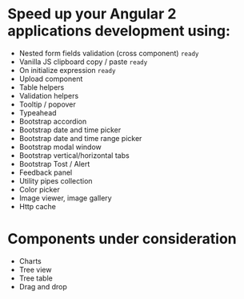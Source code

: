 # Speed up your Angular 2 applications development using:

* Nested form fields validation (cross component) `ready`
* Vanilla JS clipboard copy / paste `ready`
* On initialize expression `ready`
* Upload component
* Table helpers
* Validation helpers
* Tooltip / popover
* Typeahead
* Bootstrap accordion
* Bootstrap date and time picker
* Bootstrap date and time range picker
* Bootstrap modal window
* Bootstrap vertical/horizontal tabs
* Bootstrap Tost / Alert
* Feedback panel
* Utility pipes collection
* Color picker
* Image viewer, image gallery
* Http cache

# Components under consideration

* Charts
* Tree view
* Tree table
* Drag and drop
